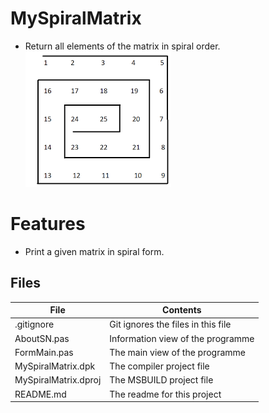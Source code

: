 # MySpiralMatrix
- Return all elements of the matrix in spiral order.                  
![](MySpiralMatrix.png) 


# Features  

- Print a given matrix in spiral form.



## Files

| File | Contents | 
| --- | --- |
| .gitignore | Git ignores the files in this file |
| AboutSN.pas | Information view of the programme |
| FormMain.pas | The main view of the programme |
| MySpiralMatrix.dpk | The compiler project file |
| MySpiralMatrix.dproj | The MSBUILD project file |
| README.md | The readme for this project |
